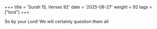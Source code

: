 +++
title = 'Surah 15, Verses 92'
date = '2025-08-27'
weight = 92
tags = ["lord"]
+++

So by your Lord! We will certainly question them all